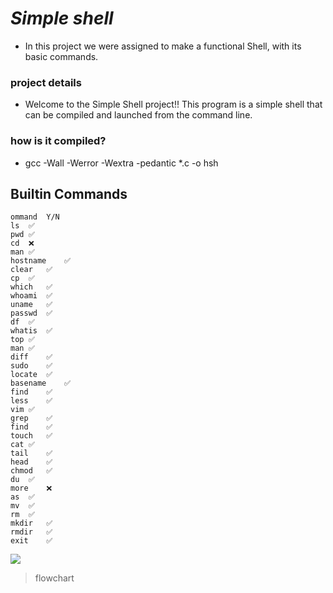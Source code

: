 # *Simple shell*

- In this project we were assigned to make a functional Shell, with its basic commands.

### project details

- Welcome to the Simple Shell project!! This program is a simple shell that can be compiled and launched from the command line.

### how is it compiled?
- gcc -Wall -Werror -Wextra -pedantic *.c -o hsh

## Builtin Commands
```built
ommand	Y/N
ls	✅
pwd	✅
cd	❌
man	✅
hostname	✅
clear	✅
cp	✅
which	✅
whoami	✅
uname	✅
passwd	✅
df	✅
whatis	✅
top	✅
man	✅
diff	✅
sudo	✅
locate	✅
basename	✅
find	✅
less	✅
vim	✅
grep	✅
find	✅
touch	✅
cat	✅
tail	✅
head	✅
chmod	✅
du	✅
more	❌
as	✅
mv	✅
rm	✅
mkdir	✅
rmdir	✅
exit	✅
```
![](https://encrypted-tbn0.gstatic.com/images?q=tbn:ANd9GcSGOcMFQh_Iq5OGQ7x5boy2JMI8JlniDwj5-g&usqp=CAU)
>flowchart
